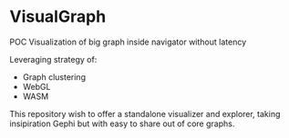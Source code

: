 # VisualGraph

POC Visualization of big graph inside navigator without latency

Leveraging strategy of:
- Graph clustering
- WebGL
- WASM

This repository wish to offer a standalone visualizer and explorer, taking insipiration Gephi but with easy to share out of core
graphs.
